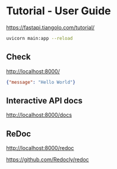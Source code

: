 # Tutorial - User Guide #

<https://fastapi.tiangolo.com/tutorial/>

```bash
uvicorn main:app --reload
```


## Check ##

<http://localhost:8000/>

```json
{"message": "Hello World"}
```


## Interactive API docs ##

<http://localhost:8000/docs>


## ReDoc ##

<http://localhost:8000/redoc>

<https://github.com/Redocly/redoc>
